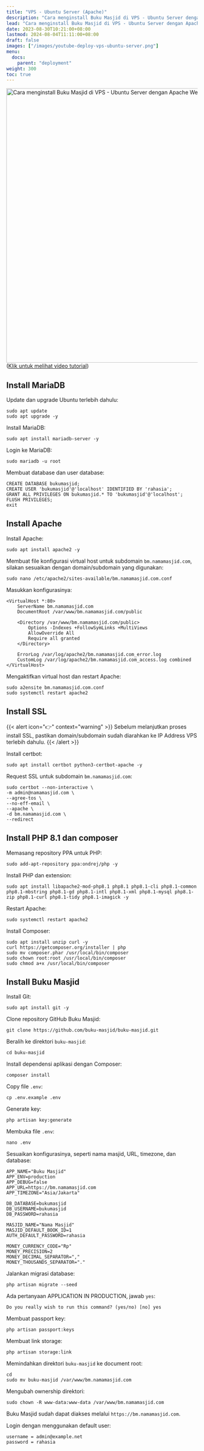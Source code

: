 ```yaml
---
title: "VPS - Ubuntu Server (Apache)"
description: "Cara menginstall Buku Masjid di VPS - Ubuntu Server dengan Apache Web Server."
lead: "Cara menginstall Buku Masjid di VPS - Ubuntu Server dengan Apache Web Server."
date: 2023-08-30T10:21:00+08:00
lastmod: 2024-08-04T11:11:00+08:00
draft: false
images: ["/images/youtube-deploy-vps-ubuntu-server.png"]
menu:
  docs:
    parent: "deployment"
weight: 300
toc: true
---
```


<a href="https://www.youtube.com/watch?v=JYfRzlYLgM8" target="_blank" title="Cara menginstall Buku Masjid di VPS - Ubuntu Server dengan Apache Web Server">
  <img class="img-fluid blur-up ls-is-cached lazyloaded" srcset="/images/youtube-deploy-vps-ubuntu-server_hu99fcb03fe99dadb4a8d7358b42a1a6b4_404387_688bbbb2c14112d49dba66cdcb5ea3a9.webp 480w, /images/youtube-deploy-vps-ubuntu-server_hu99fcb03fe99dadb4a8d7358b42a1a6b4_404387_f5b25242561149678909d0b1532c8fa8.webp 720w, /images/youtube-deploy-vps-ubuntu-server_hu99fcb03fe99dadb4a8d7358b42a1a6b4_404387_f9bcebf4f68f71acdb9dc02c97e112f7.webp 1080w, /images/youtube-deploy-vps-ubuntu-server_hu99fcb03fe99dadb4a8d7358b42a1a6b4_404387_d4c7935f9bc75c02e403537c4ead5016.webp 1280w" sizes="80vw" src="/images/youtube-deploy-vps-ubuntu-server_hu99fcb03fe99dadb4a8d7358b42a1a6b4_404387_1280x0_resize_q75_h2_box_3.webp" alt="Cara menginstall Buku Masjid di VPS - Ubuntu Server dengan Apache Web Server" title="Cara menginstall Buku Masjid di VPS - Ubuntu Server dengan Apache Web Server" width="1280" height="720">
</a>
(<a href="https://www.youtube.com/watch?v=JYfRzlYLgM8" target="_blank">Klik untuk melihat video tutorial</a>)

## Install MariaDB

Update dan upgrade Ubuntu terlebih dahulu:

```
sudo apt update
sudo apt upgrade -y
```

Install MariaDB:

```
sudo apt install mariadb-server -y
```

Login ke MariaDB:

```
sudo mariadb -u root
```

Membuat database dan user database:

```
CREATE DATABASE bukumasjid;
CREATE USER 'bukumasjid'@'localhost' IDENTIFIED BY 'rahasia';
GRANT ALL PRIVILEGES ON bukumasjid.* TO 'bukumasjid'@'localhost';
FLUSH PRIVILEGES;
exit
```

## Install Apache

Install Apache:

```
sudo apt install apache2 -y
```

Membuat file konfigurasi virtual host untuk subdomain `bm.namamasjid.com`, silakan sesuaikan dengan domain/subdomain yang digunakan:

```
sudo nano /etc/apache2/sites-available/bm.namamasjid.com.conf
```

Masukkan konfigurasinya:

```
<VirtualHost *:80>
    ServerName bm.namamasjid.com
    DocumentRoot /var/www/bm.namamasjid.com/public

    <Directory /var/www/bm.namamasjid.com/public>
        Options -Indexes +FollowSymLinks +MultiViews
        AllowOverride All
        Require all granted
    </Directory>

    ErrorLog /var/log/apache2/bm.namamasjid.com_error.log
    CustomLog /var/log/apache2/bm.namamasjid.com_access.log combined
</VirtualHost>
```

Mengaktifkan virtual host dan restart Apache:

```
sudo a2ensite bm.namamasjid.com.conf
sudo systemctl restart apache2
```

## Install SSL

{{< alert icon="👉" context="warning" >}}
Sebelum melanjutkan proses install SSL, pastikan domain/subdomain sudah diarahkan ke IP Address VPS terlebih dahulu.
{{< /alert >}}

Install certbot:

```
sudo apt install certbot python3-certbot-apache -y
```

Request SSL untuk subdomain `bm.namamasjid.com`:

```
sudo certbot --non-interactive \
-m admin@namamasjid.com \
--agree-tos \
--no-eff-email \
--apache \
-d bm.namamasjid.com \
--redirect
```

## Install PHP 8.1 dan composer

Memasang repository PPA untuk PHP:

```
sudo add-apt-repository ppa:ondrej/php -y
```

Install PHP dan extension:

```
sudo apt install libapache2-mod-php8.1 php8.1 php8.1-cli php8.1-common php8.1-mbstring php8.1-gd php8.1-intl php8.1-xml php8.1-mysql php8.1-zip php8.1-curl php8.1-tidy php8.1-imagick -y
```

Restart Apache:

```
sudo systemctl restart apache2
```

Install Composer:

```
sudo apt install unzip curl -y
curl https://getcomposer.org/installer | php
sudo mv composer.phar /usr/local/bin/composer
sudo chown root:root /usr/local/bin/composer
sudo chmod a+x /usr/local/bin/composer
```

## Install Buku Masjid

Install Git:

```
sudo apt install git -y
```

Clone repository GitHub Buku Masjid:

```
git clone https://github.com/buku-masjid/buku-masjid.git
```

Beralih ke direktori `buku-masjid`:

```
cd buku-masjid
```

Install dependensi aplikasi dengan Composer:

```
composer install
```

Copy file `.env`:

```
cp .env.example .env
```

Generate key:

```
php artisan key:generate
```

Membuka file `.env`:

```
nano .env
```

Sesuaikan konfigurasinya, seperti nama masjid, URL, timezone, dan database:

```
APP_NAME="Buku Masjid"
APP_ENV=production
APP_DEBUG=false
APP_URL=https://bm.namamasjid.com
APP_TIMEZONE="Asia/Jakarta"

DB_DATABASE=bukumasjid
DB_USERNAME=bukumasjid
DB_PASSWORD=rahasia

MASJID_NAME="Nama Masjid"
MASJID_DEFAULT_BOOK_ID=1
AUTH_DEFAULT_PASSWORD=rahasia

MONEY_CURRENCY_CODE="Rp"
MONEY_PRECISION=2
MONEY_DECIMAL_SEPARATOR=","
MONEY_THOUSANDS_SEPARATOR="."
```

Jalankan migrasi database:

```
php artisan migrate --seed
```

Ada pertanyaan APPLICATION IN PRODUCTION, jawab `yes`:

```
Do you really wish to run this command? (yes/no) [no] yes
```

Membuat passport key:

```
php artisan passport:keys
```

Membuat link storage:

```
php artisan storage:link
```

Memindahkan direktori `buku-masjid` ke document root:

```
cd
sudo mv buku-masjid /var/www/bm.namamasjid.com
```

Mengubah ownership direktori:

```
sudo chown -R www-data:www-data /var/www/bm.namamasjid.com
```

Buku Masjid sudah dapat diakses melalui `https://bm.namamasjid.com`.

Login dengan menggunakan default user:

```
username = admin@example.net
password = rahasia
```
